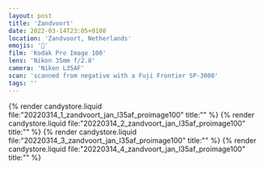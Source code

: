 ```yaml
---
layout: post
title: 'Zandvoort'
date: 2022-03-14T23:05+0100
location: 'Zandvoort, Netherlands'
emojis: '🚗'
film: 'Kodak Pro Image 100'
lens: 'Nikon 35mm f/2.8'
camera: 'Nikon L35AF'
scan: 'scanned from negative with a Fuji Frontier SP-3000'
tags: ''
---
```


{% render candystore.liquid file:"20220314_1_zandvoort_jan_l35af_proimage100" title:"" %}
{% render candystore.liquid file:"20220314_2_zandvoort_jan_l35af_proimage100" title:"" %}
{% render candystore.liquid file:"20220314_3_zandvoort_jan_l35af_proimage100" title:"" %}
{% render candystore.liquid file:"20220314_4_zandvoort_jan_l35af_proimage100" title:"" %}